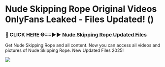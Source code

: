 # Nude Skipping Rope Original Videos 0nlyFans Leaked - Files Updated! ()

<h3>🔴 CLICK HERE 🌐==►► <a href="https://tinyurl.com/2p9ay9w9" rel="nofollow">Nude Skipping Rope Updated Files</a></h3>

Get Nude Skipping Rope and all content. Now you can access all videos and pictures of Nude Skipping Rope. New Updated Files 2025!

[![](https://i.imgur.com/KQgVmj3.gif)](https://tinyurl.com/2p9ay9w9)
